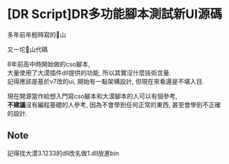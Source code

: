 # [DR Script]DR多功能腳本測試新UI源碼
多年前年輕時寫的💩山  

又一坨💩山代碼  

8年前高中時開始做的cso腳本,  
大量使用了大漠插件dll提供的功能, 所以其實沒什麼技術含量.  
記得應該是基於v7改的ui, 開始有一點架構設計, 但現在來看還是不堪入目.  
  
現在開源當作給想入門寫cso腳本和大漠腳本的人可以有個參考,  
**不建議**沒有編程基礎的人參考, 因為不會學到任何正常的東西, 甚至會學到不正確的設計.  

## Note
記得找大漠3.1233的dll改名做1.dll放進bin  
